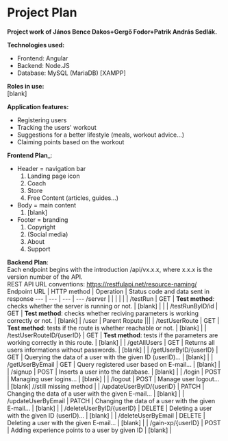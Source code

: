 # Project Plan
__Project work of János Bence Dakos+Gergő Fodor+Patrik András Sedlák.__

__Technologies used:__
- Frontend: Angular
- Backend: Node.JS
- Database: MySQL (MariaDB) [XAMPP]

__Roles in use:__  
[blank]

__Application features:__  
 - Registering users
 - Tracking the users' workout
 - Suggestions for a better lifestyle (meals, workout advice...)
 - Claiming points based on the workout

__Frontend Plan___:  
 - Header = navigation bar
   1. Landing page icon
   2. Coach
   3. Store
   4. Free Content (articles, guides...)
 - Body = main content
   1. [blank]
 - Footer = branding
   1. Copyright
   2. (Social media)
   3. About
   4. Support 

__Backend Plan__:  
Each endpoint begins with the introduction /api/vx.x.x, where x.x.x is the version number of the API.  
REST API URL conventions: https://restfulapi.net/resource-naming/
 Endpoint URL | HTTP method | Operation | Status code and data sent in response 
--- | --- | --- | --- 
/server | | | |
| | /testRun | GET | __Test method__: checks whether the server is running or not. | [blank] |
| | /testRunByID/id | GET | __Test method__: checks whether reciving parameters is working correctly or not. | [blank] |
 /user | Parent Ropute |||
| /testUserRoute | GET | __Test method__: tests if the route is whether reachable or not. | [blank] |
| /testUserRouteID/{userID} | GET | __Test method__: tests if the parameters are working correctly in this route. | [blank] |
| /getAllUsers | GET | Returns all users informations without passwords. | [blank] |
| /getUserByID/{userID} | GET | Querying the data of a user with the given ID (userID)... | [blank] |
| /getUserByEmail | GET | Query registered user based on E-mail... | [blank] |
| /signup | POST | Inserts a user into the database. | [blank] |
| /login | POST | Managing user logins… | [blank] |
| /logout | POST | Manage user logout… | [blank] //still missing method |
| /updateUserByID/{userID} | PATCH | Changing the data of a user with the given E-mail... | [blank] |
| /updateUserByEmail | PATCH | Changing the data of a user with the given E-mail... | [blank] |
| /deleteUserByID/{userID} | DELETE | Deleting a user with the given ID (userID)... | [blank] |
| /deleteUserByEmail | DELETE | Deleting a user with the given E-mail... | [blank] |
| /gain-xp/{userID} | POST | Adding experience points to a user by given ID | [blank] |
 
